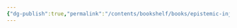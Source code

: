 ```yaml
---
{"dg-publish":true,"permalink":"/contents/bookshelf/books/epistemic-injustice/","created":"2024-11-24T10:37:18.451+01:00","updated":"2024-11-24T23:20:09.964+01:00"}
---
```


